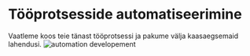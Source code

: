 # Tööprotsesside automatiseerimine
Vaatleme koos teie tänast tööprotsessi ja pakume välja kaasaegsemaid lahendusi.
![automation developement](/automation.png)
